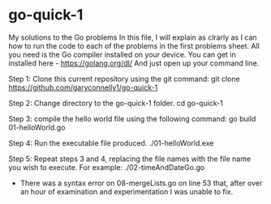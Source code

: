 # go-quick-1
My solutions to the Go problems
In this file, I will explain as clrarly as I can how to run the code to each of the problems in the first problems sheet.
All you need is the Go compiler installed on your device. You can get in installed here -  https://golang.org/dl/
And just open up your command line.

Step 1:
Clone this current repository using the git command:
git clone https://github.com/garyconnelly1/go-quick-1

Step 2:
Change directory to the go-quick-1 folder.
cd go-quick-1

Step 3:
compile the hello world file using the following command:
go build 01-helloWorld.go

Step 4:
Run the executable file produced.
./01-helloWorld.exe

Step 5:
Repeat steps 3 and 4, replacing the file names with the file name you wish to execute. For example:
./02-timeAndDateGo.go



* There was a syntax error on 08-mergeLists.go on line 53 that, after over an hour of examination and experimentation I was unable to fix.
